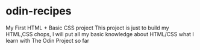 # odin-recipes
My First HTML + Basic CSS project
This project is just to build my HTML,CSS chops, I will put all my basic knowledge about HTML/CSS what I learn with The Odin Project so far
